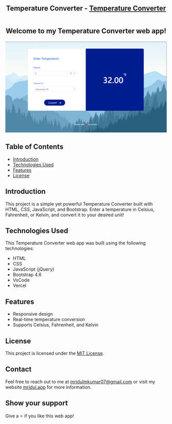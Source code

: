 <h2 align="center">
  Temperature Converter - 
  <a href="https://temperature-converter-mridul.vercel.app/" target="_blank">Temperature Converter</a><br /><br />
  <p>Welcome to my Temperature Converter web app!</p>
</h2>

<div align="center">
  <img alt="Demo" src="./assets/demo.png" />
</div>

## Table of Contents

- [Introduction](#introduction)
- [Technologies Used](#technologies-used)
- [Features](#features)
- [License](#license)

## Introduction

This project is a simple yet powerful Temperature Converter built with HTML, CSS, JavaScript, and Bootstrap. Enter a temperature in Celsius, Fahrenheit, or Kelvin, and convert it to your desired unit!

## Technologies Used

This Temperature Converter web app was built using the following technologies:
 
- HTML
- CSS
- JavaScript (jQuery)
- Bootstrap 4.6
- VsCode
- Vercel

## Features

- Responsive design
- Real-time temperature conversion
- Supports Celsius, Fahrenheit, and Kelvin

## License

This project is licensed under the [MIT License](LICENSE).

## Contact

Feel free to reach out to me at [mridulmkumar07@gmail.com](mailto:mridulmkumar07@gmail.com) or visit my website <a href="https://mridul0703.vercel.app/" target="_blank">mridul.app</a> for more information.

## Show your support

Give a ⭐ if you like this web app!
